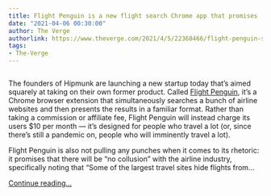 ```yaml
---
title: Flight Penguin is a new flight search Chrome app that promises ‘no collusion’
date: "2021-04-06 00:30:00"
author: The Verge
authorlink: https://www.theverge.com/2021/4/5/22368466/flight-penguin-search-chrome-extension-hipmunk
tags:
- The-Verge
---
```

<figure>
      <img alt="" src="https://cdn.vox-cdn.com/thumbor/xIcf7nLy-zJBBC-yjntUfKO-Pu0=/204x0:963x506/1310x873/cdn.vox-cdn.com/uploads/chorus_image/image/69081000/33t687fbfzy4vdol.0.png" />
    </figure>

  <p id="4mY874">The founders of Hipmunk are launching a new startup today that’s aimed squarely at taking on their own former product. Called <a href="https://flightpenguin.com/">Flight Penguin</a>, it’s a Chrome browser extension that simultaneously searches a bunch of airline websites and then presents the results in a familiar format. Rather than taking a commission or affiliate fee, Flight Penguin will instead charge its users $10 per month — it’s designed for people who travel a lot (or, since there’s still a pandemic on, people who will imminently travel a lot).</p>
<p id="GGhJMw">Flight Penguin is also not pulling any punches when it comes to its rhetoric: it promises that there will be “no collusion” with the airline industry, specifically noting that “Some of the largest travel sites hide flights from...</p>
  <p>
    <a href="https://www.theverge.com/2021/4/5/22368466/flight-penguin-search-chrome-extension-hipmunk">Continue reading&hellip;</a>
  </p>